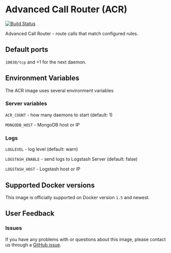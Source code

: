 Advanced Call Router (ACR)
====

[![Build Status](https://dev.webitel.com/buildStatus/icon?job=build_acr)](https://dev.webitel.com/job/build_acr)

Advanced Call Router - route calls that match configured rules.

## Default ports

`10030/tcp` and +1 for the next daemon.

## Environment Variables

The ACR image uses several environment variables

### Server variables

`ACR_COUNT` - how many daemons to start (default: 1)
 
`MONGODB_HOST` - MongoDB host or IP

### Logs

`LOGLEVEL` - log level (default: warn)

`LOGSTASH_ENABLE` - send logs to Logstash Server (default: false)

`LOGSTASH_HOST` - Logstash host or IP

## Supported Docker versions

This image is officially supported on Docker version `1.5` and newest.

## User Feedback

### Issues
If you have any problems with or questions about this image, please contact us through a [GitHub issue](https://github.com/webitel/acr/issues).
